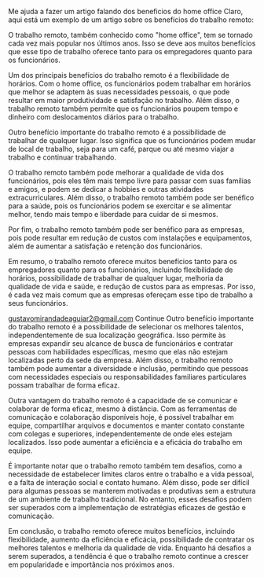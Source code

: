 Me ajuda a fazer um artigo falando dos beneficios do home office
Claro, aqui está um exemplo de um artigo sobre os benefícios do trabalho remoto:

O trabalho remoto, também conhecido como "home office", tem se tornado cada vez mais popular nos últimos anos. Isso se deve aos muitos benefícios que esse tipo de trabalho oferece tanto para os empregadores quanto para os funcionários.

Um dos principais benefícios do trabalho remoto é a flexibilidade de horários. Com o home office, os funcionários podem trabalhar em horários que melhor se adaptem às suas necessidades pessoais, o que pode resultar em maior produtividade e satisfação no trabalho. Além disso, o trabalho remoto também permite que os funcionários poupem tempo e dinheiro com deslocamentos diários para o trabalho.

Outro benefício importante do trabalho remoto é a possibilidade de trabalhar de qualquer lugar. Isso significa que os funcionários podem mudar de local de trabalho, seja para um café, parque ou até mesmo viajar a trabalho e continuar trabalhando.

O trabalho remoto também pode melhorar a qualidade de vida dos funcionários, pois eles têm mais tempo livre para passar com suas famílias e amigos, e podem se dedicar a hobbies e outras atividades extracurriculares. Além disso, o trabalho remoto também pode ser benéfico para a saúde, pois os funcionários podem se exercitar e se alimentar melhor, tendo mais tempo e liberdade para cuidar de si mesmos.

Por fim, o trabalho remoto também pode ser benéfico para as empresas, pois pode resultar em redução de custos com instalações e equipamentos, além de aumentar a satisfação e retenção dos funcionários.

Em resumo, o trabalho remoto oferece muitos benefícios tanto para os empregadores quanto para os funcionários, incluindo flexibilidade de horários, possibilidade de trabalhar de qualquer lugar, melhoria da qualidade de vida e saúde, e redução de custos para as empresas. Por isso, é cada vez mais comum que as empresas ofereçam esse tipo de trabalho a seus funcionários.




gustavomirandadeaguiar2@gmail.com
Continue
Outro benefício importante do trabalho remoto é a possibilidade de selecionar os melhores talentos, independentemente de sua localização geográfica. Isso permite às empresas expandir seu alcance de busca de funcionários e contratar pessoas com habilidades específicas, mesmo que elas não estejam localizadas perto da sede da empresa. Além disso, o trabalho remoto também pode aumentar a diversidade e inclusão, permitindo que pessoas com necessidades especiais ou responsabilidades familiares particulares possam trabalhar de forma eficaz.

Outra vantagem do trabalho remoto é a capacidade de se comunicar e colaborar de forma eficaz, mesmo à distância. Com as ferramentas de comunicação e colaboração disponíveis hoje, é possível trabalhar em equipe, compartilhar arquivos e documentos e manter contato constante com colegas e superiores, independentemente de onde eles estejam localizados. Isso pode aumentar a eficiência e a eficácia do trabalho em equipe.

É importante notar que o trabalho remoto também tem desafios, como a necessidade de estabelecer limites claros entre o trabalho e a vida pessoal, e a falta de interação social e contato humano. Além disso, pode ser difícil para algumas pessoas se manterem motivadas e produtivas sem a estrutura de um ambiente de trabalho tradicional. No entanto, esses desafios podem ser superados com a implementação de estratégias eficazes de gestão e comunicação.

Em conclusão, o trabalho remoto oferece muitos benefícios, incluindo flexibilidade, aumento da eficiência e eficácia, possibilidade de contratar os melhores talentos e melhoria da qualidade de vida. Enquanto há desafios a serem superados, a tendência é que o trabalho remoto continue a crescer em popularidade e importância nos próximos anos.